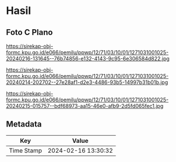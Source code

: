 # Hasil

## Foto C Plano

https://sirekap-obj-formc.kpu.go.id/e066/pemilu/ppwp/12/71/03/10/01/1271031001025-20240216-131645--76b74856-e132-4143-9c95-6e306584d822.jpg

https://sirekap-obj-formc.kpu.go.id/e066/pemilu/ppwp/12/71/03/10/01/1271031001025-20240214-202702--27e28af1-d2e3-4486-93b5-14997b31b01b.jpg

https://sirekap-obj-formc.kpu.go.id/e066/pemilu/ppwp/12/71/03/10/01/1271031001025-20240215-015757--bdf68973-aa15-46e0-afb9-2d5fd065fec1.jpg


## Metadata

| Key        | Value               |
| ---------- | ------------------- |
| Time Stamp | 2024-02-16 13:30:32 |



